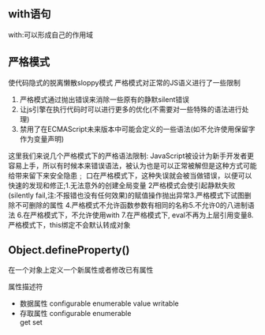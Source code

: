 ## with语句
with:可以形成自己的作用域

## 严格模式
使代码隐式的脱离懒散sloppy模式
严格模式对正常的JS语义进行了一些限制
1. 严格模式通过抛出错误来消除一些原有的静默silent错误
2. 让js引擎在执行代码时可以进行更多的优化(不需要对一些特殊的语法进行处理)
3. 禁用了在ECMAScript未来版本中可能会定义的一些语法(如不允许使用保留字作为变量声明)


这里我们来说几个严格模式下的严格语法限制:
JavaScript被设计为新手开发者更容易上手，所以有时候本来错误语法，被认为也是可以正常被解但是这种方式可能给带来留下来安全隐患﹔
口在严格模式下，这种失误就会被当做错误，以便可以快速的发现和修正;1.无法意外的创建全局变量
2严格模式会使引起静默失败(silently fail,注:不报错也没有任何效果)的赋值操作抛出异常3.严格模式下试图删除不可删除的属性
4.严格模式不允许函数参数有相同的名称5.不允许0的八进制语法
6.在严格模式下，不允许使用with
7.在严格模式下, eval不再为上层引用变量8.严格模式下，this绑定不会默认转成对象


## Object.defineProperty()
在一个对象上定义一个新属性或者修改已有属性

属性描述符
- 数据属性
  configurable  enumerable  value  writable
- 存取属性
  configurable  enumerable  
  get  set 